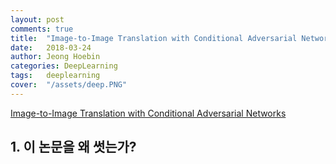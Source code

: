 ```yaml
---
layout: post
comments: true
title:  "Image-to-Image Translation with Conditional Adversarial Networks"
date:   2018-03-24
author: Jeong Hoebin
categories: DeepLearning
tags:	deeplearning
cover:  "/assets/deep.PNG"
---
```


[Image-to-Image Translation with Conditional Adversarial Networks][article]

## 1. 이 논문을 왜 썻는가?

[article]: https://phillipi.github.io/pix2pix/
